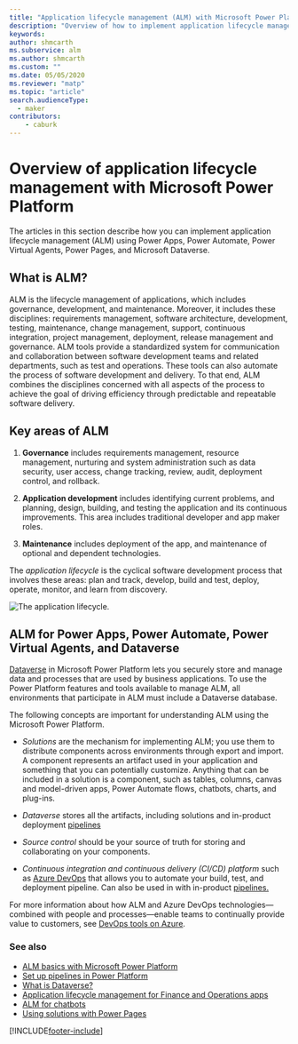 ```yaml
---
title: "Application lifecycle management (ALM) with Microsoft Power Platform"
description: "Overview of how to implement application lifecycle management (ALM) using Power Apps, Power Automate, Power Virtual Agents, and Microsoft Dataverse."
keywords: 
author: shmcarth
ms.subservice: alm
ms.author: shmcarth
ms.custom: ""
ms.date: 05/05/2020
ms.reviewer: "matp"
ms.topic: "article"
search.audienceType: 
  - maker
contributors:
    - caburk
---
```


# Overview of application lifecycle management with Microsoft Power Platform
The articles in this section describe how you can implement application lifecycle management (ALM) using Power Apps, Power Automate, Power Virtual Agents, Power Pages, and Microsoft Dataverse. 

## What is ALM? 
ALM is the lifecycle management of applications, which includes governance, development, and maintenance. Moreover, it includes these disciplines: requirements management, software architecture, development, testing, maintenance, change management, support, continuous integration, project management, deployment, release management and governance. ALM tools provide a
standardized system for communication and collaboration between software
development teams and related departments, such as test and operations. These
tools can also automate the process of software development and delivery. To
that end, ALM combines the disciplines concerned with all aspects of the process
to achieve the goal of driving efficiency through predictable and repeatable
software delivery.

## Key areas of ALM
1.  **Governance**  includes requirements management, resource management, nurturing and system administration such as data
    security, user access, change tracking, review, audit, deployment control, and rollback.

2.  **Application development**  includes identifying current problems, and
    planning, design, building, and testing the application and its continuous improvements. This area includes
    traditional developer and app maker roles.

3.  **Maintenance** includes deployment of the app, and maintenance of optional and
    dependent technologies.

The *application lifecycle* is the cyclical software development process that involves these areas: plan and track, develop, build and test, deploy, operate, monitor, and learn from discovery.

![The application lifecycle.](media/application-lifecycle.png "The application lifecycle") 

## ALM for Power Apps, Power Automate, Power Virtual Agents, and Dataverse

[Dataverse](/powerapps/maker/data-platform/data-platform-intro) in Microsoft Power Platform lets you securely store and manage data and processes that are used by business applications. To use the Power Platform features and tools available to manage ALM, all environments that participate in ALM must include a Dataverse database.

The following concepts are important for understanding ALM using the Microsoft Power Platform.

-   *Solutions* are the mechanism for implementing ALM; you use them to distribute components across environments through export and import. A component represents an artifact used in your application and something that you can potentially customize. Anything that can be included in a solution is a component, such as tables, columns, canvas and model-driven apps, Power Automate flows, chatbots, charts, and plug-ins.

-   *Dataverse* stores all the artifacts, including solutions and in-product deployment [pipelines](pipelines.md)

-   *Source control* should be your source of truth for storing and collaborating on your components.

-   *Continuous integration and continuous delivery (CI/CD) platform* such as [Azure DevOps](/azure/devops/user-guide/what-is-azure-devops) that allows you to automate your build, test, and deployment pipeline. Can also be used in with in-product [pipelines.](pipelines.md)

For more information about how ALM and Azure DevOps technologies&mdash;combined with people and processes&mdash;enable teams to continually provide value to customers, see [DevOps tools on Azure](https://azure.microsoft.com/solutions/devops/).

### See also
- [ALM basics with Microsoft Power Platform](basics-alm.md)
- [Set up pipelines in Power Platform](set-up-pipelines.md)
- [What is Dataverse?](/powerapps/maker/data-platform/data-platform-intro) 
- [Application lifecycle management for Finance and Operations apps](/training/modules/application-lifecycle-finance-operations/)
- [ALM for chatbots](/power-virtual-agents/authoring-export-import-bots)
- [Using solutions with Power Pages](/power-pages/configure/power-pages-solutions)


[!INCLUDE[footer-include](../includes/footer-banner.md)]

